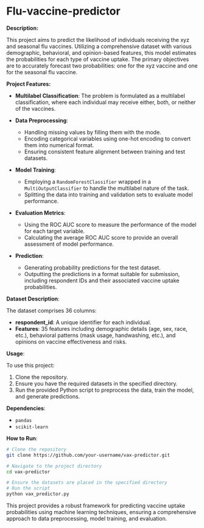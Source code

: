 # Flu-vaccine-predictor

**Description:**

This project aims to predict the likelihood of individuals receiving the xyz and seasonal flu vaccines. Utilizing a comprehensive dataset with various demographic, behavioral, and opinion-based features, this model estimates the probabilities for each type of vaccine uptake. The primary objectives are to accurately forecast two probabilities: one for the xyz vaccine and one for the seasonal flu vaccine.

**Project Features:**

- **Multilabel Classification**: The problem is formulated as a multilabel classification, where each individual may receive either, both, or neither of the vaccines.
  
- **Data Preprocessing**: 
  - Handling missing values by filling them with the mode.
  - Encoding categorical variables using one-hot encoding to convert them into numerical format.
  - Ensuring consistent feature alignment between training and test datasets.

- **Model Training**:
  - Employing a `RandomForestClassifier` wrapped in a `MultiOutputClassifier` to handle the multilabel nature of the task.
  - Splitting the data into training and validation sets to evaluate model performance.

- **Evaluation Metrics**:
  - Using the ROC AUC score to measure the performance of the model for each target variable.
  - Calculating the average ROC AUC score to provide an overall assessment of model performance.

- **Prediction**:
  - Generating probability predictions for the test dataset.
  - Outputting the predictions in a format suitable for submission, including respondent IDs and their associated vaccine uptake probabilities.

**Dataset Description**:

The dataset comprises 36 columns:
- **respondent_id**: A unique identifier for each individual.
- **Features**: 35 features including demographic details (age, sex, race, etc.), behavioral patterns (mask usage, handwashing, etc.), and opinions on vaccine effectiveness and risks.

**Usage**:

To use this project:
1. Clone the repository.
2. Ensure you have the required datasets in the specified directory.
3. Run the provided Python script to preprocess the data, train the model, and generate predictions.

**Dependencies**:
- `pandas`
- `scikit-learn`

**How to Run**:

```sh
# Clone the repository
git clone https://github.com/your-username/vax-predictor.git

# Navigate to the project directory
cd vax-predictor

# Ensure the datasets are placed in the specified directory
# Run the script
python vax_predictor.py
```

This project provides a robust framework for predicting vaccine uptake probabilities using machine learning techniques, ensuring a comprehensive approach to data preprocessing, model training, and evaluation.
